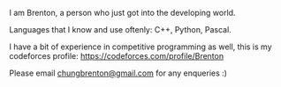 I am Brenton, a person who just got into the developing world.

Languages that I know and use oftenly: C++, Python, Pascal.

I have a bit of experience in competitive programming as well, this is my codeforces profile: https://codeforces.com/profile/Brenton

Please email chungbrenton@gmail.com for any enqueries :)

